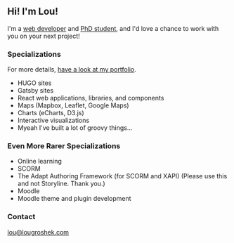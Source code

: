 ## Hi! I'm Lou!

I'm a [web developer](https://hire.lougroshek.com) and [PhD student](https://english.wisc.edu/staff/groshek-amy-e/), and I'd love a chance to work with you on your next project! 

### Specializations

For more details, [have a look at my portfolio](https://lougroshek.com/portfolio/).

- HUGO sites
- Gatsby sites
- React web applications, libraries, and components
- Maps (Mapbox, Leaflet, Google Maps)
- Charts (eCharts, D3.js)
- Interactive visualizations
- Myeah I've built a lot of groovy things... 

### Even More Rarer Specializations

- Online learning
- SCORM
- The Adapt Authoring Framework (for SCORM and XAPI) (Please use this and not Storyline. Thank you.)
- Moodle
- Moodle theme and plugin development

### Contact

lou@lougroshek.com


